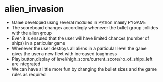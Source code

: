 # alien_invasion
* Game developed using several modules in Python mainly PYGAME
* The scoreboard changes accordingly whenever the bullet group collides with the alien group
* Even it is ensured that the user will have limited chances (number of ships) in a particular game
* Whenever the user destroys all aliens in a particular level the game gives the user a new fleet with increased toughness
* Play button,display of level/high_score/current_score/no_of_ships_left are integrated
* We can have a little more fun by changing the bullet sizes and the game rules as required

